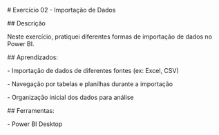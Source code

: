 \# Exercício 02 - Importação de Dados



\## Descrição

Neste exercício, pratiquei diferentes formas de importação de dados no Power BI.



\## Aprendizados:

\- Importação de dados de diferentes fontes (ex: Excel, CSV)

\- Navegação por tabelas e planilhas durante a importação

\- Organização inicial dos dados para análise



\## Ferramentas:

\- Power BI Desktop



